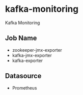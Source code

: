 # kafka-monitoring
Kafka Monitoring

## Job Name
 - zookeeper-jmx-exporter
 - kafka-jmx-exporter
 - kafka-exporter

## Datasource
 - Prometheus